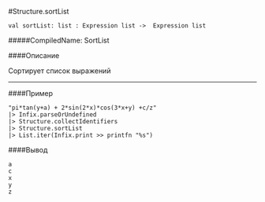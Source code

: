#Structure.sortList

	val sortList: list : Expression list ->  Expression list 


#####CompiledName: SortList


####Описание

Сортирует список выражений 

----------

####Пример

    "pi*tan(y+a) + 2*sin(2*x)*cos(3*x+y) +c/z"
    |> Infix.parseOrUndefined
    |> Structure.collectIdentifiers
    |> Structure.sortList
    |> List.iter(Infix.print >> printfn "%s")

####Вывод

    a
    c
    x
    y
    z

